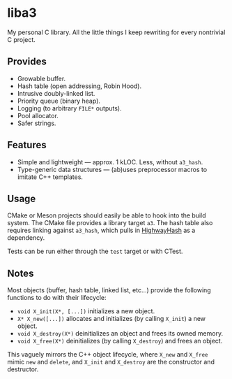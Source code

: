 # liba3

My personal C library. All the little things I keep rewriting for every
nontrivial C project.

## Provides
- Growable buffer.
- Hash table (open addressing, Robin Hood).
- Intrusive doubly-linked list.
- Priority queue (binary heap).
- Logging (to arbitrary `FILE*` outputs).
- Pool allocator.
- Safer strings.

## Features
- Simple and lightweight — approx. 1 kLOC. Less, without `a3_hash`.
- Type-generic data structures — (ab)uses preprocessor macros to imitate C++ templates.

## Usage
CMake or Meson projects should easily be able to hook into the build system. The CMake file provides a library target `a3`. The hash table also requires linking against `a3_hash`, which pulls in [HighwayHash](https://github.com/google/highwayhash) as a dependency.

Tests can be run either through the `test` target or with CTest.

## Notes
Most objects (buffer, hash table, linked list, etc...) provide the following functions to do with their lifecycle:

- `void X_init(X*, [...])` initializes a new object.
- `X* X_new([...])` allocates and initializes (by calling `X_init`) a new object.
- `void X_destroy(X*)` deinitializes an object and frees its owned memory.
- `void X_free(X*)` deinitializes (by calling `X_destroy`) and frees an object.

This vaguely mirrors the C++ object lifecycle, where `X_new` and `X_free` mimic `new` and `delete`, and `X_init` and `X_destroy` are the constructor and destructor.
